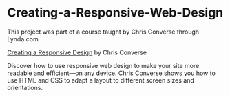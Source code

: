 # Creating-a-Responsive-Web-Design

This project was part of a course taught by Chris Converse through Lynda.com 

[Creating a Responsive Design](https://www.lynda.com/CSS-tutorials/Creating-Responsive-Web-Design/424046-2.html) 
by Chris Converse

Discover how to use responsive web design to make your site more readable and efficient—on any device. 
Chris Converse shows you how to use HTML and CSS to adapt a layout to different screen sizes and orientations.
